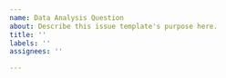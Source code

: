 ```yaml
---
name: Data Analysis Question
about: Describe this issue template's purpose here.
title: ''
labels: ''
assignees: ''

---
```



